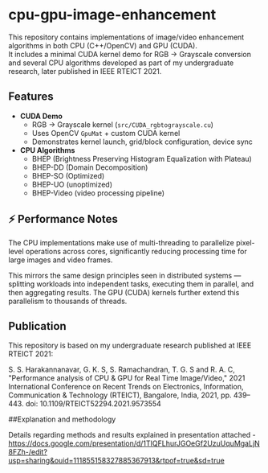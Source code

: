 # cpu-gpu-image-enhancement

This repository contains implementations of image/video enhancement algorithms in both CPU (C++/OpenCV) and GPU (CUDA).  
It includes a minimal CUDA kernel demo for RGB → Grayscale conversion and several CPU algorithms developed as part of my undergraduate research, later published in IEEE RTEICT 2021.

## Features
- **CUDA Demo**
  - RGB → Grayscale kernel (`src/CUDA_rgbtograyscale.cu`)
  - Uses OpenCV `GpuMat` + custom CUDA kernel
  - Demonstrates kernel launch, grid/block configuration, device sync
- **CPU Algorithms**
  - BHEP (Brightness Preserving Histogram Equalization with Plateau)
  - BHEP-DD (Domain Decomposition)
  - BHEP-SO (Optimized)
  - BHEP-UO (unoptimized)
  - BHEP-Video (video processing pipeline)
## ⚡ Performance Notes

The CPU implementations make use of multi-threading to parallelize pixel-level operations across cores, significantly reducing processing time for large images and video frames.

This mirrors the same design principles seen in distributed systems — splitting workloads into independent tasks, executing them in parallel, and then aggregating results. The GPU (CUDA) kernels further extend this parallelism to thousands of threads.

## Publication
This repository is based on my undergraduate research published at IEEE RTEICT 2021:

S. S. Harakannanavar, G. K. S, S. Ramachandran, T. G. S and R. A. C, "Performance analysis of CPU & GPU for Real Time Image/Video," 2021 International Conference on Recent Trends on Electronics, Information, Communication & Technology (RTEICT), Bangalore, India, 2021, pp. 439–443. doi: 10.1109/RTEICT52294.2021.9573554


##Explanation and methodology

Details regarding methods and results explained in presentation attached - https://docs.google.com/presentation/d/1TIQFLhurJGOeGf2UzuUquMgaLjN8FZh-/edit?usp=sharing&ouid=111855158327885367913&rtpof=true&sd=true
